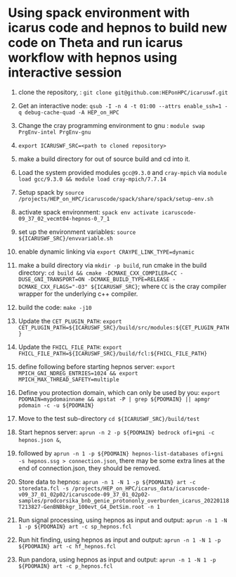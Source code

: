 # Using spack environment with icarus code and hepnos to build new code on Theta and run icarus workflow with hepnos using interactive session

1. clone the repository, : `git clone git@github.com:HEPonHPC/icaruswf.git`

2. Get an interactive node: `qsub -I -n 4 -t 01:00 --attrs enable_ssh=1 -q debug-cache-quad -A HEP_on_HPC`

3. Change the cray programming environment to gnu : `module swap PrgEnv-intel PrgEnv-gnu`

4. `export ICARUSWF_SRC=<path to cloned repository>` 

5. make a build directory for out of source build and cd into it. 

6. Load the system provided modules `gcc@9.3.0` and `cray-mpich` via `module load gcc/9.3.0 && module load cray-mpich/7.7.14`
 
7. Setup spack by `source /projects/HEP_on_HPC/icaruscode/spack/share/spack/setup-env.sh` 
 
8. activate spack environment: `spack env activate icaruscode-09_37_02_vecmt04-hepnos-0_7_1`
 
9. set up the environment variables: `source ${ICARUSWF_SRC}/envvariable.sh` 
 
10. enable dynamic linking via `export CRAYPE_LINK_TYPE=dynamic`

11. make a build directory via `mkdir -p build`, run cmake in the build directory: `cd build && cmake -DCMAKE_CXX_COMPILER=CC -DUSE_GNI_TRANSPORT=ON -DCMAKE_BUILD_TYPE=RELEASE -DCMAKE_CXX_FLAGS="-O3" ${ICARUSWF_SRC}`; where `CC` is the cray compiler wrapper for the underlying c++ compiler.

12. build the code: `make -j10` 

13. Update the `CET_PLUGIN_PATH`: `export CET_PLUGIN_PATH=${ICARUSWF_SRC}/build/src/modules:${CET_PLUGIN_PATH}`

14. Update the `FHICL_FILE_PATH`: `export FHICL_FILE_PATH=${ICARUSWF_SRC}/build/fcl:${FHICL_FILE_PATH}`

15. define following before starting hepnos server: `export MPICH_GNI_NDREG_ENTRIES=1024 && export MPICH_MAX_THREAD_SAFETY=multiple`

16. Define you protection domain, which can only be used by you: `export PDOMAIN=mypdomainname && apstat -P | grep ${PDOMAIN} || apmgr pdomain -c -u ${PDOMAIN}`

17. Move to the test sub-directory `cd ${ICARUSWF_SRC}/build/test`

18. Start hepnos server: `aprun -n 2 -p ${PDOMAIN} bedrock ofi+gni -c hepnos.json &`, 

19. followed by `aprun -n 1 -p ${PDOMAIN} hepnos-list-databases ofi+gni -s hepnos.ssg > connection.json`, there may be some extra lines at the end of connection.json, they should be removed. 

20. Store data to hepnos: `aprun -n 1 -N 1 -p ${PDOMAIN} art -c storedata.fcl -s /projects/HEP_on_HPC/icarus_data/icaruscode-v09_37_01_02p02/icaruscode-09_37_01_02p02-samples/prodcorsika_bnb_genie_protononly_overburden_icarus_20220118T213827-GenBNBbkgr_100evt_G4_DetSim.root -n 1`

21. Run signal processing, using hepnos as input and output: `aprun -n 1 -N 1 -p ${PDOMAIN} art -c sp_hepnos.fcl`

22. Run hit finding, using hepnos as input and output: `aprun -n 1 -N 1 -p ${PDOMAIN} art -c hf_hepnos.fcl`

23. Run pandora, using hepnos as input and output: `aprun -n 1 -N 1 -p ${PDOMAIN} art -c p_hepnos.fcl`

